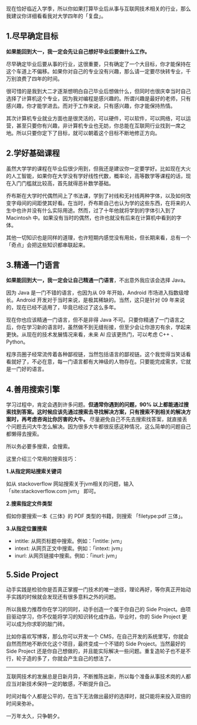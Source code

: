 现在恰好临近入学季，所以你如果打算毕业后从事与互联网技术相关的行业，那么我建议你详细看看我对大学四年的「复盘」。

## 1.尽早确定目标

**如果能回到大一，我一定会先让自己想好毕业后要做什么工作。**

尽早确定毕业后要从事的行业，这很重要，只有确定了一个大目标，你才能保持在这个车道上不偏移。如果你对自己的专业没有兴趣，那么请一定要尽快转专业，千万别浪费了四年的时间。

很可惜的是我到大二才逐渐想明白自己毕业后想做什么，但同时也很庆幸当时自己选择了计算机这个专业，因为我对编程是感兴趣的。所谓兴趣是最好的老师，只有感兴趣，你才能学进去。而对于工作来说，只有感兴趣，你才能保持热情。

其次计算机专业就业方面也是很灵活的，可以硬件，可以软件，可以网络，可以运营，甚至只要你有兴趣，非计算机专业也无妨，你总能在互联网行业找到一席之地。所以只要你定下了目标，就可以朝着这个目标不断地修正方向。

## 2.学好基础课程

虽然大学学的课程在毕业后很少用到，但我还是建议你一定要学好。比如现在大火的人工智能，如果你在大学没有学好线性代数，概率论，高等数学等课程的话，现在入门门槛就比较高，首先就得恶补数学基础。

乔布斯在大学时代偶然间上了书法课，学到了衬线和无衬线两种字体，以及如何改变字母间的间距使其好看。在当时，乔布斯自己也认为学的这些东西，在将来的人生中也许并没有什么实际用途。然而，过了十年他就将学到的字体引入到了 Macintosh 中。如果没有当时的偶然，也许也就没有后来在计算机中看到的字体。

其他一切知识也是同样的道理，也许短期内感觉没有用处，但长期来看，总有一个「奇点」会把这些知识都串联起来。

## 3.精通一门语言

**如果能回到大一，我一定会让自己精通一门语言**，不出意外我应该会选择 Java。

因为 Java 是一门不错的语言，也因为从 09 年开始，Android 市场进入指数级增长。Android 开发对于当时来说，是极其稀缺的。当然，这只是针对 09 年来说的，现在已经不适用了，毕竟已经过了这么多年。

现在你也应该精通一门语言，但不是非得 Java 不可。只要你精通了一门语言之后，你在学习新的语言时，虽然做不到无缝衔接，但至少会让你游刃有余，学起来更快。从现在的技术发展情况来看，未来 AI 应该更热门，可以考虑 C++ 、Python。

程序员圈子经常流传着各种鄙视链，当然包括语言的鄙视链。这个我觉得当笑话看看就好了，不必在意，每一门语言都有大神级的人物存在。只要能完成需求，它就是一门好的语言。

## 4.善用搜索引擎

学习过程中，肯定会遇到许多问题。**但通常你遇到的问题，90% 以上都能通过搜索找到答案。这时候应该先通过搜索去寻找解决方案，只有搜索不到相关的解决方案时，再考虑咨询比你厉害的大牛。** 尽量避免自己不先去搜索找答案，就直接丢个问题去问大牛怎么解决。因为很多大牛都很反感这种情况，这么简单的问题自己都懒得去搜索。

所以务必要多搜索，会搜索。

这里介绍三个常用的搜索技巧：

**1.从指定网站搜索关键词**

如从 stackoverflow 网站搜索关于jvm相关的问题，输入 「site:stackoverflow.com jvm」 即可。

**2.搜索指定文件类型**

假如你要搜索一本《三体》的 PDF 类型的书籍，则搜索 「filetype:pdf 三体」。

**3.从指定位置搜索**

- intitle: 从网页标题中搜索。例如：「intitle: jvm」
- intext: 从网页正文中搜索。例如：「intext: jvm」
- inurl: 从网页链接中搜索。例如：「inurl: jvm」

## 5.Side Project

动手实践是检验你是否真正掌握一门技术的唯一途径，理论再好，等你真正开始动手实践的时候就会发现还有很多意料之外的问题。

所以我极力推荐你在学习的同时，动手创造一个属于你自己的 Side Project。由项目驱动学习，你不仅能将学习的知识转化成作品，毕业时，你的 Side Project 更可以成为你求职的敲门砖。

比如你喜欢写博客，那么你可以开发一个 CMS，在自己开发的系统里写，你就会自然而然地不断优化这个项目，最终变成一个不错的 Side Project。当然最好的 Side Project 还是你自己想做的，并且能实际解决一些问题。重复造轮子也不是不行，轮子造的多了，你就会产生自己的想法了。

------

互联网技术的发展总是日新月异，不断推陈出新，所以每个准备从事技术岗的人都应当对新技术保持一定的敏感，不断提升自己。

时间对每个人都是公平的，在当下无法做出最好的选择时，就只能将来投入双倍的时间来弥补。

一万年太久，只争朝夕。